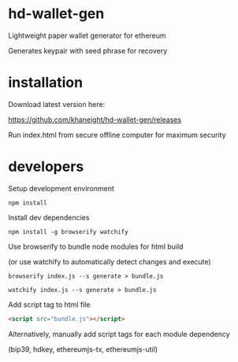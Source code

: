 # hd-wallet-gen
Lightweight paper wallet generator for ethereum

Generates keypair with seed phrase for recovery

# installation 
Download latest version here:

https://github.com/khaneight/hd-wallet-gen/releases

Run index.html from secure offline computer for maximum security

# developers
Setup development environment

`npm install`

Install dev dependencies

`npm install -g browserify watchify`

Use browserify to bundle node modules for html build 

(or use watchify to automatically detect changes and execute)

`browserify index.js --s generate > bundle.js` 

`watchify index.js --s generate > bundle.js`

Add script tag to html file
```html 
<script src="bundle.js"></script>
```
Alternatively, manually add script tags for each module dependency 

(bip39, hdkey, ethereumjs-tx, ethereumjs-util)
